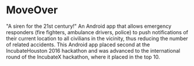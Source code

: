 # MoveOver
"A siren for the 21st century!"
An Android app that allows emergency responders (fire fighters, ambulance drivers, police) to push notifications of their current location to all civilians in the vicinity, thus reducing the number of related accidents.
This Android app placed second at the IncubateHouston 2016 hackathon and was advanced to the international round of the IncubateX hackathon, where it placed in the top 10.
